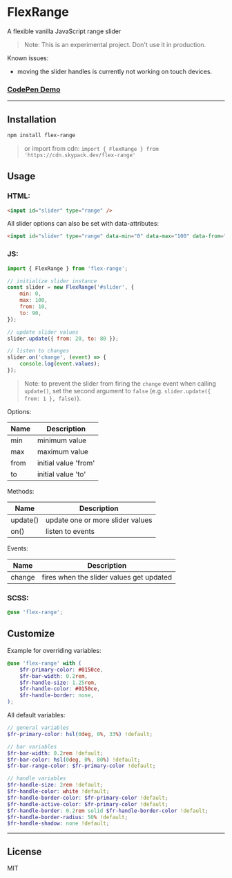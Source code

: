 # FlexRange

A flexible vanilla JavaScript range slider

> Note: This is an experimental project. Don't use it in production.

Known issues:

-   moving the slider handles is currently not working on touch devices.

### [CodePen Demo](https://codepen.io/flostrasser/pen/mdWBMrg)

---

## Installation

```sh
npm install flex-range
```

> or import from cdn: `import { FlexRange } from 'https://cdn.skypack.dev/flex-range'`

## Usage

### HTML:

```html
<input id="slider" type="range" />
```

All slider options can also be set with data-attributes:

```html
<input id="slider" type="range" data-min="0" data-max="100" data-from="10" data-to="90" />
```

### JS:

```js
import { FlexRange } from 'flex-range';

// initialize slider instance
const slider = new FlexRange('#slider', {
    min: 0,
    max: 100,
    from: 10,
    to: 90,
});

// update slider values
slider.update({ from: 20, to: 80 });

// listen to changes
slider.on('change', (event) => {
    console.log(event.values);
});
```

> Note: to prevent the slider from firing the `change` event when calling `update()`, set the second argument to `false` (e.g. `slider.update({ from: 1 }, false)`).

Options:

| Name | Description          |
| ---- | -------------------- |
| min  | minimum value        |
| max  | maximum value        |
| from | initial value 'from' |
| to   | initial value 'to'   |

Methods:

| Name     | Description                      |
| -------- | -------------------------------- |
| update() | update one or more slider values |
| on()     | listen to events                 |

Events:

| Name   | Description                              |
| ------ | ---------------------------------------- |
| change | fires when the slider values get updated |

### SCSS:

```scss
@use 'flex-range';
```

## Customize

Example for overriding variables:

```scss
@use 'flex-range' with (
    $fr-primary-color: #0150ce,
    $fr-bar-width: 0.2rem,
    $fr-handle-size: 1.25rem,
    $fr-handle-color: #0150ce,
    $fr-handle-border: none,
);
```

All default variables:

```scss
// general variables
$fr-primary-color: hsl(0deg, 0%, 33%) !default;

// bar variables
$fr-bar-width: 0.2rem !default;
$fr-bar-color: hsl(0deg, 0%, 80%) !default;
$fr-bar-range-color: $fr-primary-color !default;

// handle variables
$fr-handle-size: 2rem !default;
$fr-handle-color: white !default;
$fr-handle-border-color: $fr-primary-color !default;
$fr-handle-active-color: $fr-primary-color !default;
$fr-handle-border: 0.2rem solid $fr-handle-border-color !default;
$fr-handle-border-radius: 50% !default;
$fr-handle-shadow: none !default;
```

---

## License

MIT
